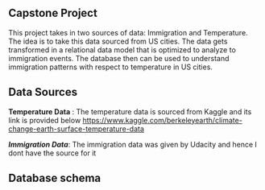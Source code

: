 ## Capstone Project

This project takes in two sources of data: Immigration and Temperature. The idea is to take this data sourced from US cities. The data gets transformed in a relational data model that is optimized to analyze to immigration events. The database then can be used to understand immigration patterns with respect to temperature in US cities.

## Data Sources
****Temperature Data**** : The temperature data is sourced from Kaggle and its link is provided below
https://www.kaggle.com/berkeleyearth/climate-change-earth-surface-temperature-data

***Immigration Data***: The immigration data was given by Udacity and hence I dont have the source for it

## Database schema




